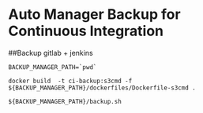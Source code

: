 # Auto Manager Backup for Continuous Integration


##Backup gitlab + jenkins
```
BACKUP_MANAGER_PATH=`pwd`

docker build  -t ci-backup:s3cmd -f ${BACKUP_MANAGER_PATH}/dockerfiles/Dockerfile-s3cmd .

${BACKUP_MANAGER_PATH}/backup.sh

```